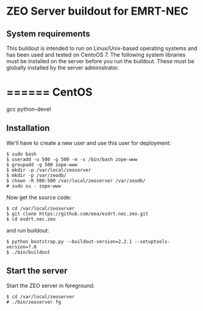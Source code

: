 # ZEO Server buildout for EMRT-NEC

## System requirements

This buildout is intended to run on Linux/Unix-based operating systems and has been used and tested on CentoOS 7. The following system libraries must be installed on the server before you run the buildout. These must be globally installed by the server administrator.

======
CentOS
======
gcc
python-devel

## Installation

We'll have to create a new user and use this user for deployment:

    $ sudo bash
    $ useradd -u 500 -g 500 -m -s /bin/bash zope-www
    $ groupadd -g 500 zope-www
    $ mkdir -p /var/local/zeoserver
    $ mkdir -p /var/zeodb/
    $ chown -R 500:500 /var/local/zeoserver /var/zeodb/
    # sudo su - zope-www

Now get the source code:

    $ cd /var/local/zeoserver
    $ git clone https://github.com/eea/esdrt.nec.zeo.git
    $ cd esdrt.nec.zeo

and run buildout:

    $ python bootstrap.py --buildout-version=2.2.1 --setuptools-version=7.0
    $ ./bin/buildout

## Start the server

Start the ZEO server in foreground:

    $ cd /var/local/zeoserver
    # ./bin/zeoserver fg
